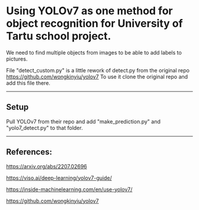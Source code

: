 # Using YOLOv7 as one method for object recognition for University of Tartu school project.

We need to find multiple objects from images to be able to add labels to pictures.

File "detect_custom.py" is a little rework of detect.py from the original repo https://github.com/wongkinyiu/yolov7
To use it clone the original repo and add this file there.


____________________
## Setup

Pull YOLOv7 from their repo and add "make_prediction.py" and "yolo7_detect.py" to that folder.
____________________

## References:

https://arxiv.org/abs/2207.02696

https://viso.ai/deep-learning/yolov7-guide/

https://inside-machinelearning.com/en/use-yolov7/

https://github.com/wongkinyiu/yolov7
